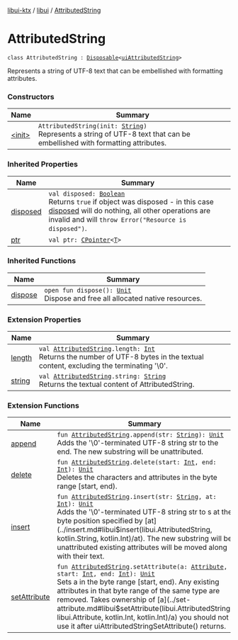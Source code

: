 [libui-ktx](../../index.md) / [libui](../index.md) / [AttributedString](./index.md)

# AttributedString

`class AttributedString : `[`Disposable`](../-disposable/index.md)`<`[`uiAttributedString`](../ui-attributed-string.md)`>`

Represents a string of UTF-8 text that can be embellished with formatting attributes.

### Constructors

| Name | Summary |
|---|---|
| [&lt;init&gt;](-init-.md) | `AttributedString(init: `[`String`](https://kotlinlang.org/api/latest/jvm/stdlib/kotlin/-string/index.html)`)`<br>Represents a string of UTF-8 text that can be embellished with formatting attributes. |

### Inherited Properties

| Name | Summary |
|---|---|
| [disposed](../-disposable/disposed.md) | `val disposed: `[`Boolean`](https://kotlinlang.org/api/latest/jvm/stdlib/kotlin/-boolean/index.html)<br>Returns `true` if object was disposed - in this case [disposed](../-disposable/disposed.md) will do nothing, all other operations are invalid and will `throw Error("Resource is disposed")`. |
| [ptr](../-disposable/ptr.md) | `val ptr: `[`CPointer`](../../kotlinx.cinterop/-c-pointer/index.md)`<`[`T`](../-disposable/index.md#T)`>` |

### Inherited Functions

| Name | Summary |
|---|---|
| [dispose](../-disposable/dispose.md) | `open fun dispose(): `[`Unit`](https://kotlinlang.org/api/latest/jvm/stdlib/kotlin/-unit/index.html)<br>Dispose and free all allocated native resources. |

### Extension Properties

| Name | Summary |
|---|---|
| [length](../length.md) | `val `[`AttributedString`](./index.md)`.length: `[`Int`](https://kotlinlang.org/api/latest/jvm/stdlib/kotlin/-int/index.html)<br>Returns the number of UTF-8 bytes in the textual content, excluding the terminating '\0'. |
| [string](../string.md) | `val `[`AttributedString`](./index.md)`.string: `[`String`](https://kotlinlang.org/api/latest/jvm/stdlib/kotlin/-string/index.html)<br>Returns the textual content of AttributedString. |

### Extension Functions

| Name | Summary |
|---|---|
| [append](../append.md) | `fun `[`AttributedString`](./index.md)`.append(str: `[`String`](https://kotlinlang.org/api/latest/jvm/stdlib/kotlin/-string/index.html)`): `[`Unit`](https://kotlinlang.org/api/latest/jvm/stdlib/kotlin/-unit/index.html)<br>Adds the '\0'-terminated UTF-8 string str to the end. The new substring will be unattributed. |
| [delete](../delete.md) | `fun `[`AttributedString`](./index.md)`.delete(start: `[`Int`](https://kotlinlang.org/api/latest/jvm/stdlib/kotlin/-int/index.html)`, end: `[`Int`](https://kotlinlang.org/api/latest/jvm/stdlib/kotlin/-int/index.html)`): `[`Unit`](https://kotlinlang.org/api/latest/jvm/stdlib/kotlin/-unit/index.html)<br>Deletes the characters and attributes in the byte range [start, end). |
| [insert](../insert.md) | `fun `[`AttributedString`](./index.md)`.insert(str: `[`String`](https://kotlinlang.org/api/latest/jvm/stdlib/kotlin/-string/index.html)`, at: `[`Int`](https://kotlinlang.org/api/latest/jvm/stdlib/kotlin/-int/index.html)`): `[`Unit`](https://kotlinlang.org/api/latest/jvm/stdlib/kotlin/-unit/index.html)<br>Adds the '\0'-terminated UTF-8 string str to s at the byte position specified by [at](../insert.md#libui$insert(libui.AttributedString, kotlin.String, kotlin.Int)/at). The new substring will be unattributed existing attributes will be moved along with their text. |
| [setAttribute](../set-attribute.md) | `fun `[`AttributedString`](./index.md)`.setAttribute(a: `[`Attribute`](../-attribute/index.md)`, start: `[`Int`](https://kotlinlang.org/api/latest/jvm/stdlib/kotlin/-int/index.html)`, end: `[`Int`](https://kotlinlang.org/api/latest/jvm/stdlib/kotlin/-int/index.html)`): `[`Unit`](https://kotlinlang.org/api/latest/jvm/stdlib/kotlin/-unit/index.html)<br>Sets a in the byte range [start, end). Any existing attributes in that byte range of the same type are removed. Takes ownership of [a](../set-attribute.md#libui$setAttribute(libui.AttributedString, libui.Attribute, kotlin.Int, kotlin.Int)/a) you should not use it after uiAttributedStringSetAttribute() returns. |
